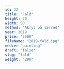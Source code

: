 ```yaml
---
id: 22
title: "Fald"
height: 70
width: 50
method: "Akryl på lærred"
year: 2019
price: "3500"
fileName: "2019-fald.jpg"
medie: "painting"
draft: "false"
slug: "fald"
weight: "200"
---
```

